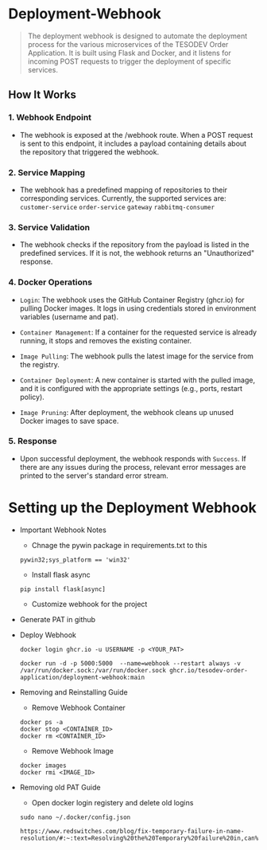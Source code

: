 # Deployment-Webhook
>The deployment webhook is designed to automate the deployment process for the various microservices of the TESODEV Order Application. It is built using Flask and Docker, and it listens for incoming POST requests to trigger the deployment of specific services.

## How It Works

### 1. Webhook Endpoint
* The webhook is exposed at the /webhook route. When a POST request is sent to this endpoint, it includes a payload containing details about the repository that triggered the webhook.

### 2. Service Mapping
* The webhook has a predefined mapping of repositories to their corresponding services. Currently, the supported services are: 
```customer-service```
```order-service```
```gateway```
```rabbitmq-consumer```

### 3. Service Validation
* The webhook checks if the repository from the payload is listed in the predefined services. If it is not, the webhook returns an "Unauthorized" response.

### 4. Docker Operations
* ```Login```: The webhook uses the GitHub Container Registry (ghcr.io) for pulling Docker images. It logs in using credentials stored in environment variables (username and pat).

* ```Container Management```: If a container for the requested service is already running, it stops and removes the existing container.

* ```Image Pulling```: The webhook pulls the latest image for the service from the registry.

* ```Container Deployment```: A new container is started with the pulled image, and it is configured with the appropriate settings (e.g., ports, restart policy).

* ```Image Pruning```: After deployment, the webhook cleans up unused Docker images to save space.

### 5. Response
* Upon successful deployment, the webhook responds with ```Success```. If there are any issues during the process, relevant error messages are printed to the server's standard error stream.

# Setting up the Deployment Webhook
* Important Webhook Notes
    * Chnage the pywin package in requirements.txt to this
    ```
    pywin32;sys_platform == 'win32'
    ```
    * Install flask async
    ```
    pip install flask[async]
    ```
    * Customize webhook for the project
* Generate PAT in github

* Deploy Webhook
    ```
    docker login ghcr.io -u USERNAME -p <YOUR_PAT>
    
    docker run -d -p 5000:5000  --name=webhook --restart always -v /var/run/docker.sock:/var/run/docker.sock ghcr.io/tesodev-order-application/deployment-webhook:main
    ```
* Removing and Reinstalling Guide
    * Remove Webhook Container
    ```
    docker ps -a
    docker stop <CONTAİNER_ID>
    docker rm <CONTAİNER_ID>
    ```

     * Remove Webhook Image
    ```
    docker images
    docker rmi <IMAGE_ID> 
    ```
* Removing old PAT Guide
    * Open docker login registery and delete old logins
    ```
    sudo nano ~/.docker/config.json
    ```
    ```
    https://www.redswitches.com/blog/fix-temporary-failure-in-name-resolution/#:~:text=Resolving%20the%20Temporary%20failure%20in,can%20ensure%20seamless%20internet%20connectivity.
    ```